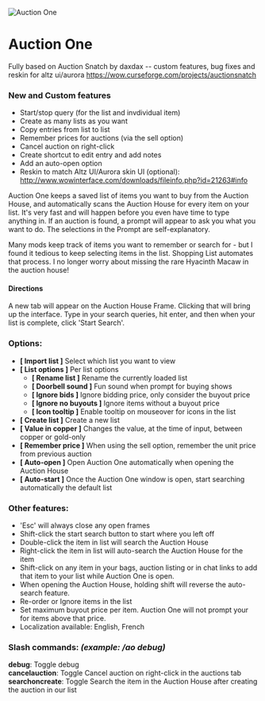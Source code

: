 ![Auction One](http://i.imgur.com/Ot8cCbM.jpg)

# Auction One
Fully based on Auction Snatch by daxdax -- custom features, bug fixes and reskin for altz ui/aurora
https://wow.curseforge.com/projects/auctionsnatch

### New and Custom features
* Start/stop query (for the list and invdividual item)
* Create as many lists as you want
* Copy entries from list to list
* Remember prices for auctions (via the sell option)
* Cancel auction on right-click
* Create shortcut to edit entry and add notes
* Add an auto-open option
* Reskin to match Altz UI/Aurora skin UI (optional): http://www.wowinterface.com/downloads/fileinfo.php?id=21263#info

Auction One keeps a saved list of items you want to buy from the Auction House, and automatically scans the Auction House for every item on your list. It's very fast and will happen before you even have time to type anything in. If an auction is found, a prompt will appear to ask you what you want to do.  The selections in the Prompt are self-explanatory.

Many mods keep track of items you want to remember or search for - but I found it tedious to keep selecting items in the list.  Shopping List automates that process.  I no longer worry about missing the rare Hyacinth Macaw in the auction house!

#### Directions
A new tab will appear on the Auction House Frame. Clicking that will bring up the interface. Type in your search queries, hit enter, and then when your list is complete, click 'Start Search'.

### Options:
* **[ Import list ]** Select which list you want to view
* **[ List options ]** Per list options
  * **[ Rename list ]** Rename the currently loaded list
  * **[ Doorbell sound ]** Fun sound when prompt for buying shows
  * **[ Ignore bids ]** Ignore bidding price, only consider the buyout price
  * **[ Ignore no buyouts ]** Ignore items without a buyout price
  * **[ Icon tooltip ]** Enable tooltip on mouseover for icons in the list
* **[ Create list ]** Create a new list
* **[ Value in copper ]** Changes the value, at the time of input, between copper or gold-only
* **[ Remember price ]** When using the sell option, remember the unit price from previous auction
* **[ Auto-open ]** Open Auction One automatically when opening the Auction House
* **[ Auto-start ]** Once the Auction One window is open, start searching automatically the default list

### Other features:
* 'Esc' will always close any open frames
* Shift-click the start search button to start where you left off
* Double-click the item in list will search the Auction House
* Right-click the item in list will auto-search the Auction House for the item
* Shift-click on any item in your bags, auction listing or in chat links to add that item to your list while Auction One is open.
* When opening the Auction House, holding shift will reverse the auto-search feature.
* Re-order or Ignore items in the list
* Set maximum buyout price per item. Auction One will not prompt your for items above that price.
* Localization available: English, French

### Slash commands: *(example: /ao debug)* 
**debug**: Toggle debug  
**cancelauction**: Toggle Cancel auction on right-click in the auctions tab  
**searchoncreate**: Toggle Search the item in the Auction House after creating the auction in our list
